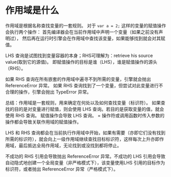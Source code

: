 # 作用域是什么


作用域是根据名称查找变量的一套规则。
对于 `var a = 2;` 这样的变量的赋值操作会执行两个操作：
首先编译器会在当前作用域中声明一个变量（如果之前没有声明过），
然后再在运行时引擎会在作用域中查找该变量，如果能够找到就会对其赋值。

LHS 查询是试图找到变量容器的本身；RHS可理解为：retrieve his source value(取到它的源值)。
即赋值操作的目标是谁（LHS），谁是赋值操作的源头（RHS）。

如果 RHS 查询在所有嵌套的作用域中遍寻不到所需的变量，引擎就会抛出 ReferenceError 异常。
如果 RHS 查询找到了一个变量，但尝试对此变量进行不合理的操作，引擎会抛出 TypeError 异常。

总结：作用域是一套规则，用来确定在何处以及如何查找变量（标识符）。
如果查找的目的是对变量进行赋值，则会使用 LHS 查询。若目的是获取变量的值，就会使用 RHS 查询。
赋值操作会导致 LHS 查询。 = 操作符或调用函数时传入参数的操作都会导致关联作用域的赋值操作。

LHS 和 RHS 查询都会在当前执行作用域中开始，如果有需要（亦即它们没有找到所需的标识符），就会向上一级作用域继续查找目标标识符，这样每次上升亦即作用域，最后抵达全局作用域，无论找到或没找到都将停止。

不成功的 RHS 引用会导致抛出 ReferenceError 异常。不成功的 LHS 引用会导致自动隐式地创建一个全局变量（非严格模式下），该变量使用LHS 引用的目标作为标识符，或者抛出 ReferenceError 异常（严格模式下）。
